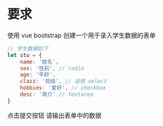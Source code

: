 # 要求
使用 vue bootstrap 创建一个用于录入学生数据的表单

```js
// 学生数据如下
let stu = {
    name: '姓名',
    sex: '性别', // radio
    age: '年龄',
    clazz: '班级', // 设用 select
    hobbies: '爱好', // checkbox
    desc: '简介' // textarea
}
```

点击提交按钮 请输出表单中的数据
